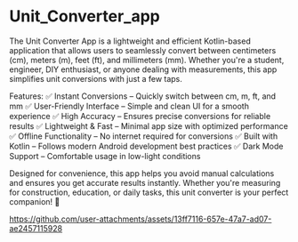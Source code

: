 # Unit_Converter_app


The Unit Converter App is a lightweight and efficient Kotlin-based application that allows users to seamlessly convert between centimeters (cm), meters (m), feet (ft), and millimeters (mm). Whether you're a student, engineer, DIY enthusiast, or anyone dealing with measurements, this app simplifies unit conversions with just a few taps.

Features:
✅ Instant Conversions – Quickly switch between cm, m, ft, and mm
✅ User-Friendly Interface – Simple and clean UI for a smooth experience
✅ High Accuracy – Ensures precise conversions for reliable results
✅ Lightweight & Fast – Minimal app size with optimized performance
✅ Offline Functionality – No internet required for conversions
✅ Built with Kotlin – Follows modern Android development best practices
✅ Dark Mode Support – Comfortable usage in low-light conditions

Designed for convenience, this app helps you avoid manual calculations and ensures you get accurate results instantly. Whether you're measuring for construction, education, or daily tasks, this unit converter is your perfect companion! 🚀





https://github.com/user-attachments/assets/13ff7116-657e-47a7-ad07-ae2457115928

